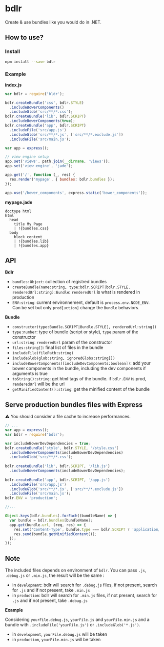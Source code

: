 # bdlr
Create &amp; use bundles like you would do in .NET.

## How to use?

### Install

```bash
npm install --save bdlr
```

### Example

**index.js**

```javascript
var bdlr = require('bldr');

bdlr.createBundle('css', bdlr.STYLE)
  .includeBowerComponents()
  .includeGlob('src/**/*.css');
bdlr.createBundle('lib', bdlr.SCRIPT)
  .includeBowerComponents(true);
bdlr.createBundle('app', bdlr.SCRIPT)
  .includeFile('src/app.js')
  .includeGlob('src/**/*.js', ['src/**/*.exclude.js'])
  .includeFile('src/main.js');

var app = express();

// view engine setup
app.set('views', path.join(__dirname, 'views'));
app.set('view engine', 'jade');

app.get('/', function (_, res) {
  res.render('mypage', { bundles: bdlr.bundles });
});

app.use('/bower_components', express.static('bower_components'));
```

**mypage.jade**

```jade
doctype html
html
  head
    title My Page
    | !{bundles.css}
  body
    block content
    | !{bundles.lib}
    | !{bundles.app}
```

## API

**Bdlr**

* `bundles:Object`: collection of registred bundles 
* `createBundle(name:string, type:bdlr.SCRIPT|bdlr.STYLE, renderedUrl:string):Bundle`: `renderedUrl` is what is rendered in production 
* `ENV:string`: current environnement, default is `process.env.NODE_ENV`. Can be set but only `prod[uction]` change the `Bundle` behaviors.

**Bundle**

* `constructor(type:Bundle.SCRIPT|Bundle.STYLE[, renderedUrl:string])`
* `type:number`: type of bundle (script or style), `type` param of the constructor
* `url:string`: `renderedUrl` param of the constructor
* `files:string[]`: final list of files in the bundle
* `includeFile(filePath:string)`
* `includeGlob(glob:string, ignoredGlobs:string[])`
* `includeBowerComponents([includeDevComponents:boolean])`: add your bower components in the bundle, including the dev components if arguments is true
* `toString():string`: get html tags of the bundle. if `bdlr.ENV` is prod, `renderedUrl` will be the url
* `getMinifiedContent():string`: get the minified content of the bundle

## Serve production bundles files with Express

:warning: You should consider a file cache to increase performances.

```javascript
// ...
var app = express();
var bdlr = require('bdlr');

var includeBowerDevDependencies = true;
bdlr.createBundle('style', bdlr.STYLE, '/style.css')
  .includeBowerComponents(includeBowerDevDependencies)
  .includeGlob('src/**/*.css');
  
bdlr.createBundle('lib', bdlr.SCRIPT, '/lib.js')
  .includeBowerComponents(includeBowerDevDependencies);
  
bdlr.createBundle('app', bdlr.SCRIPT, '/app.js')
  .includeFile('src/app.js')
  .includeGlob('src/**/*.js', ['src/**/*.exclude.js'])
  .includeFile('src/main.js');
bdlr.ENV = 'production';

//...

Object.keys(bdlr.bundles).forEach((bundleName) => {
  var bundle = bdlr.bundles[bundleName];
  app.get(bundle.url, (req, res) => {
    res.set('Content-Type', bundle.type === bdlr.SCRIPT ? 'application/javascript' : 'text/css');
    res.send(bundle.getMinifiedContent());
  });
});
```

## Note

The included files depends on environment of `bdlr`. You can pass `.js`, `.debug.js` or `.min.js`, the result will be the same :

* in `development`: bdlr will search for `.debug.js` files, if not present, search for `.js` and if not present, take `.min.js`
* in `production`: bdlr will search for `.min.js` files, if not present, search for `.js` and if not present, take `.debug.js`

**Example**

Considering `yourFile.debug.js`, `yourFile.js` and `yourFile.min.js` and a bundle with `.includeFile('yourFile.js')` or `.includeGlob('*.js')`.

* in `development`, `yourFile.debug.js` will be taken
* in `production`, `yourFile.min.js` will be taken
